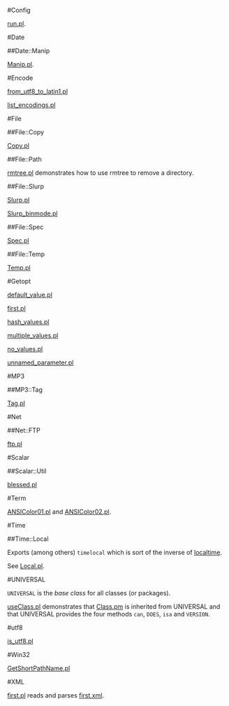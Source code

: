 #Config

[run.pl](https://raw.github.com/ReneNyffenegger/development_misc/master/perl/cpan/Config/run.pl).

#Date

##Date::Manip

[Manip.pl](https://raw.github.com/ReneNyffenegger/development_misc/master/perl/cpan/Date/Manip.pl). 

#Encode

[from_utf8_to_latin1.pl](https://raw.github.com/ReneNyffenegger/development_misc/master/perl/cpan/File/Encode/from_utf8_to_latin1.pl)

[list_encodings.pl](https://raw.github.com/ReneNyffenegger/development_misc/master/perl/cpan/File/Encode/list_encodings.pl)

#File

##File::Copy

[Copy.pl](https://raw.github.com/ReneNyffenegger/development_misc/master/perl/cpan/File/Copy/Copy.pl)

##File::Path

[rmtree.pl](https://raw.github.com/ReneNyffenegger/development_misc/master/perl/cpan/File/Path/rmtree.pl) demonstrates how to use rmtree to
remove a directory.

##File::Slurp

[Slurp.pl](https://raw.github.com/ReneNyffenegger/development_misc/master/perl/cpan/File/Slurp/Slurp.pl)

[Slurp_binmode.pl](https://raw.github.com/ReneNyffenegger/development_misc/master/perl/cpan/File/Slurp/Slurp_binmode.pl)

##File::Spec

[Spec.pl](https://raw.github.com/ReneNyffenegger/development_misc/master/perl/cpan/File/Spec/Spec.pl)

##File::Temp

[Temp.pl](https://raw.github.com/ReneNyffenegger/development_misc/master/perl/cpan/File/Temp/Temp.pl)

#Getopt


[default_value.pl](https://raw.github.com/ReneNyffenegger/development_misc/master/perl/cpan/Getopt/Long/default_value.pl)

[first.pl](https://raw.github.com/ReneNyffenegger/development_misc/master/perl/cpan/Getopt/Long/first.pl)

[hash_values.pl](https://raw.github.com/ReneNyffenegger/development_misc/master/perl/cpan/Getopt/Long/hash_values.pl)

[multiple_values.pl](https://raw.github.com/ReneNyffenegger/development_misc/master/perl/cpan/Getopt/Long/multiple_values.pl)

[no_values.pl](https://raw.github.com/ReneNyffenegger/development_misc/master/perl/cpan/Getopt/Long/no_values.pl)

[unnamed_parameter.pl](https://raw.github.com/ReneNyffenegger/development_misc/master/perl/cpan/Getopt/Long/unnamed_parameter.pl)

#MP3

##MP3::Tag

[Tag.pl](https://raw.github.com/ReneNyffenegger/development_misc/master/perl/cpan/MP3/Tag/Tag.pl)

#Net

##Net::FTP

[ftp.pl](https://raw.github.com/ReneNyffenegger/development_misc/master/perl/cpan/Net/FTP/ftp.pl)

#Scalar

##Scalar::Util

[blessed.pl](https://raw.github.com/ReneNyffenegger/development_misc/master/perl/cpan/Scalar/Util/blessed.pl)

#Term

[ANSIColor01.pl](https://raw.github.com/ReneNyffenegger/development_misc/master/perl/cpan/Term/ANSIColor.01.pl) and
[ANSIColor02.pl](https://raw.github.com/ReneNyffenegger/development_misc/master/perl/cpan/Term/ANSIColor.02.pl). 


#Time

##Time::Local

Exports (among others) `timelocal` which is sort of the inverse of
[localtime](https://raw.github.com/ReneNyffenegger/development_misc/master/perl/language/functions/localtime.pl).

See [Local.pl](https://raw.github.com/ReneNyffenegger/development_misc/master/perl/cpan/Time/Local.pl).

#UNIVERSAL

`UNIVERSAL` is the *base class* for all classes (or packages).

[useClass.pl](https://raw.github.com/ReneNyffenegger/development_misc/master/perl/cpan/UNIVERSAL/useClass.pl) demonstrates that 
[Class.pm](https://raw.github.com/ReneNyffenegger/development_misc/master/perl/cpan/UNIVERSAL/Class.pm) is inherited from UNIVERSAL and
that UNIVERSAL provides the four methods `can`, `DOES`, `isa` and `VERSION`.


#utf8

[is_utf8.pl](https://raw.github.com/ReneNyffenegger/development_misc/master/perl/cpan/utf8/is_utf8.pl)

#Win32

[GetShortPathName.pl](https://raw.github.com/ReneNyffenegger/development_misc/master/perl/cpan/Win32/GetShortPathName.pl)

#XML

[first.pl](https://raw.github.com/ReneNyffenegger/development_misc/master/perl/cpan/XML/Parser/first.pl) reads and parses
[first.xml](https://raw.github.com/ReneNyffenegger/development_misc/master/perl/cpan/XML/Parser/first.xml).
